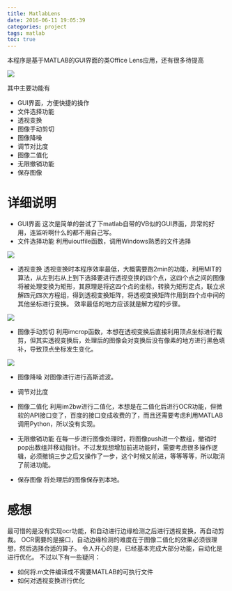 ```yaml
---
title: MatlabLens
date: 2016-06-11 19:05:39
categories: project
tags: matlab
toc: true
---
```



本程序是基于MATLAB的GUI界面的类Office Lens应用，还有很多待提高

![](../../static/image/matlablens/1.png)

其中主要功能有
- GUI界面，方便快捷的操作
- 文件选择功能
- 透视变换
- 图像手动剪切
- 图像降噪
- 调节对比度
- 图像二值化
- 无限撤销功能
- 保存图像

<!-- more -->

# 详细说明
- GUI界面
这次是简单的尝试了下matlab自带的VB似的GUI界面，异常的好用，连监听啊什么的都不用自己写。
- 文件选择功能
利用uioutfile函数，调用Windows熟悉的文件选择

![](../../static/image/matlablens/2.png)

- 透视变换
透视变换时本程序效率最低，大概需要跑2min的功能，利用MIT的算法，从左到右从上到下选择要进行透视变换的四个点，这四个点之间的图像将被处理变换为矩形，其原理是将这四个点的坐标，转换为矩形定点，联立求解四元四次方程组，得到透视变换矩阵，将透视变换矩阵作用到四个点中间的其他坐标进行变换。
效率最低的地方应该就是解方程的步骤。
 
![](../../static/image/matlablens/3.png)

- 图像手动剪切
利用imcrop函数，本想在透视变换后直接利用顶点坐标进行裁剪，但其实透视变换后，处理后的图像会对变换后没有像素的地方进行黑色填补，导致顶点坐标发生变化。

![](../../static/image/matlablens/4.png)

- 图像降噪
对图像进行进行高斯滤波。
- 调节对比度

- 图像二值化
利用im2bw进行二值化，本想是在二值化后进行OCR功能，但微软的API接口变了，百度的接口变成收费的了，而且还需要考虑利用MATLAB调用Python，所以没有实现。
- 无限撤销功能
在每一步进行图像处理时，将图像push进一个数组，撤销时pop出数组并移动指针。不过发现想增加前进功能时，需要考虑很多操作逻辑，必须撤销三步之后又操作了一步，这个时候又前进，等等等等，所以取消了前进功能。
- 保存图像
将处理后的图像保存到本地。

# 感想

最可惜的是没有实现ocr功能，和自动进行边缘检测之后进行透视变换，再自动剪裁。
OCR需要的是接口，自动边缘检测的难度在于图像二值化的效果必须很理想，然后选择合适的算子。
令人开心的是，已经基本完成大部分功能，自动化是进行优化。
不过以下有一些疑问：
- 如何将.m文件编译成不需要MATLAB的可执行文件
- 如何对透视变换进行优化
